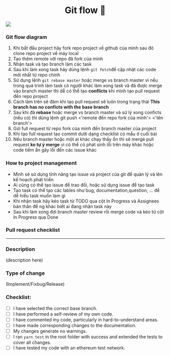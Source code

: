 <h1 align="center">Git flow 👋</h1>
<p>
  <img src="https://img.shields.io/badge/version-1.0.0-blue.svg?cacheSeconds=2592000" />
</p>

### Git flow diagram

1. Khi bắt đầu project hãy fork repo project về github của mình sau đó clone repo project về máy local
2. Tạo thêm remote với repo đã fork của mình 
3. Nhận task và tạo branch làm các task
4. Sau khi làm xong task hãy dùng lệnh `git fetch`để cập nhật các code mới nhất từ repo chính
5. Sử dụng lệnh `git rebase master` hoặc merge vs branch master vì nếu trong quá trình làm task có người khác làm xong task và đã được merge vào branch master thì dễ có thể tạo **conflicts** khi mình tạo pull request đến repo project
6. Cách làm trên sẽ đảm khi tạo pull request sẽ luôn trong trạng thái **This branch has no conficts with the base branch**
7. Sau khi đã **rebase** hoặc merge vs branch master và sử lý xong conficts (nếu có) thì dùng lệnh git push <'remote đến repo fork của mình'> <'tên branch'>
8. Gửi full request từ repo fork của mình đến branch master của project
9. Khi tạo full request tạo commit dưới dạng checklist có mấu ở cuối bài
10. Nếu branch master hoặc một ai khác chạy thấy ổn thì sẽ merge pull request **ko tự ý merge** vì có thể có phát sinh lỗi trên máy khác hoặc code tiềm ẩn gây lỗi đến các issue khác

### How to project management

- Mình sẽ sử dụng tính năng tạo issue và project của git để quản lý và lên kế hoạch phát triển
- Ai cũng có thể tạo issue để trao đổi, hoặc sử dụng issue để tạo task 
- Tạo task có thể tạo các lables như bug, documentation,question, ... để dễ hiểu task muốn làm gì
- Khi nhận task hãy kéo task từ TODO qua cột In Progress và Assignees bản thân để ng khác biết ai đang nhận task này
- Sau khi làm xong đợi branch master review rồi merge code và kéo từ cột In Progress qua Done

### Pull request checklist
---

### Description
 (description here)

### Type of change
  (Implement/Fixbug/Release)
### Checklist:
- [ ] I have selected the correct base branch.
- [ ] I have performed a self-review of my own code.
- [ ]  I have commented my code, particularly in hard-to-understand areas.
- [ ]  I have made corresponding changes to the documentation.
- [ ]  My changes generate no warnings.
- [ ]  I ran `yarn test` in the root folder with success and extended the tests to cover all changes.
- [ ]  I have tested my code with an ethereum test network.
